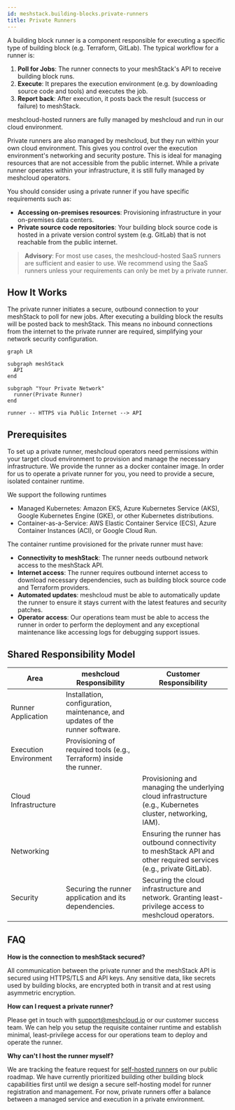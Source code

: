 ```yaml
---
id: meshstack.building-blocks.private-runners
title: Private Runners
---
```


A building block runner is a component responsible for executing a specific type of building block (e.g. Terraform, GitLab). The typical workflow for a runner is:

1.  **Poll for Jobs**: The runner connects to your meshStack's API to receive building block runs.
2.  **Execute**: It prepares the execution environment (e.g. by downloading source code and tools) and executes the job.
3.  **Report back**: After execution, it posts back the result (success or failure) to meshStack.

meshcloud-hosted runners are fully managed by meshcloud and run in our cloud environment.

Private runners are also managed by meshcloud, but they run within your own cloud environment.
This gives you control over the execution environment's networking and security posture.
This is ideal for managing resources that are not accessible from the public internet.
While a private runner operates within your infrastructure, it is still fully managed by meshcloud operators.

You should consider using a private runner if you have specific requirements such as:

- **Accessing on-premises resources**: Provisioning infrastructure in your on-premises data centers.
- **Private source code repositories**: Your building block source code is hosted in a private version control system (e.g. GitLab) that is not reachable from the public internet.

> **Advisory**: For most use cases, the meshcloud-hosted SaaS runners are sufficient and easier to use. We recommend using the SaaS runners unless your requirements can only be met by a private runner.

## How It Works

The private runner initiates a secure, outbound connection to your meshStack to poll for new jobs.
After executing a building block the results will be posted back to meshStack.
This means no inbound connections from the internet to the private runner are required, simplifying your network security configuration.

```mermaid
graph LR

subgraph meshStack
  API
end

subgraph "Your Private Network"
  runner(Private Runner)
end

runner -- HTTPS via Public Internet --> API
```

## Prerequisites

To set up a private runner, meshcloud operators need permissions within your target cloud environment to provision and manage the necessary infrastructure.
We provide the runner as a docker container image. In order for us to operate a private runner for you, you need to provide a secure, isolated container runtime.

We support the following runtimes
  - Managed Kubernetes: Amazon EKS, Azure Kubernetes Service (AKS), Google Kubernetes Engine (GKE), or other Kubernetes distributions.
  - Container-as-a-Service: AWS Elastic Container Service (ECS), Azure Container Instances (ACI), or Google Cloud Run.

The container runtime provisioned for the private runner must have:

- **Connectivity to meshStack**: The runner needs outbound network access to the meshStack API.
- **Internet access**: The runner requires outbound internet access to download necessary dependencies, such as building block source code and Terraform providers.
- **Automated updates**: meshcloud must be able to automatically update the runner to ensure it stays current with the latest features and security patches.
- **Operator access**: Our operations team must be able to access the runner in order to perform the deployment and any exceptional maintenance like accessing logs for debugging support issues.

## Shared Responsibility Model

| Area                  | meshcloud Responsibility                                                      | Customer Responsibility                                                                                            |
| --------------------- | ----------------------------------------------------------------------------- | ------------------------------------------------------------------------------------------------------------------ |
| Runner Application    | Installation, configuration, maintenance, and updates of the runner software. |                                                                                                                    |
| Execution Environment | Provisioning of required tools (e.g., Terraform) inside the runner.           |                                                                                                                    |
| Cloud Infrastructure  |                                                                               | Provisioning and managing the underlying cloud infrastructure (e.g., Kubernetes cluster, networking, IAM).         |
| Networking            |                                                                               | Ensuring the runner has outbound connectivity to meshStack API and other required services (e.g., private GitLab). |
| Security              | Securing the runner application and its dependencies.                         | Securing the cloud infrastructure and network. Granting least-privilege access to meshcloud operators.             |

## FAQ

**How is the connection to meshStack secured?**

All communication between the private runner and the meshStack API is secured using HTTPS/TLS and API keys.
Any sensitive data, like secrets used by building blocks, are encrypted both in transit and at rest using asymmetric encryption.

**How can I request a private runner?**

Please get in touch with support@meshcloud.io or our customer success team. We can help you setup the requisite container runtime
and establish minimal, least-privilege access for our operations team to deploy and operate the runner.

**Why can't I host the runner myself?**

We are tracking the feature request for [self-hosted runners](https://meshcloud.canny.io/feature-requests/p/host-my-own-runner-for-my-own-building-block-definitions) on our public roadmap.
We have currently prioritized building other building block capabilities first until we design a secure self-hosting model for runner registration and management.
For now, private runners offer a balance between a managed service and execution in a private environment.
